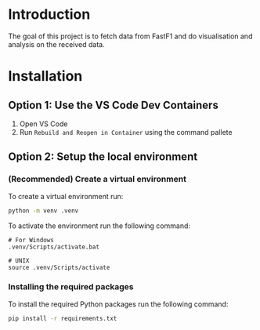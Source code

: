 # Introduction
The goal of this project is to fetch data from FastF1 and do visualisation and analysis on the received data.

# Installation
## Option 1: Use the VS Code Dev Containers
1. Open VS Code
2. Run `Rebuild and Reopen in Container` using the command pallete

## Option 2: Setup the local environment
### (Recommended) Create a virtual environment
To create a virtual environment run:
```bash
python -m venv .venv
```

To activate the environment run the following command:
```
# For Windows
.venv/Scripts/activate.bat

# UNIX
source .venv/Scripts/activate
```

### Installing the required packages
To install the required Python packages run the following command:
```bash
pip install -r requirements.txt
```